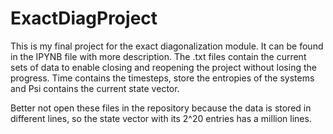 # ExactDiagProject

This is my final project for the exact diagonalization module. It can be found in the IPYNB file with more description. The .txt files contain the current sets of data to enable closing and reopening the project without losing the progress. Time contains the timesteps, store the entropies of the systems and Psi contains the current state vector.

Better not open these files in the repository because the data is stored in different lines, so the state vector with its 2^20 entries has a million lines. 
